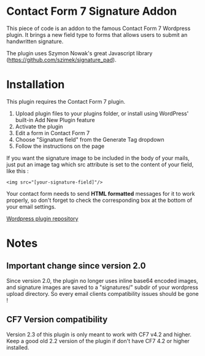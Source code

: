 Contact Form 7 Signature Addon
==============================

This piece of code is an addon to the famous Contact Form 7 Wordpress plugin.
It brings a new field type to forms that allows users to submit an handwritten signature.

The plugin uses Szymon Nowak's great Javascript library (https://github.com/szimek/signature_pad).

# Installation

This plugin requires the Contact Form 7 plugin.

1. Upload plugin files to your plugins folder, or install using WordPress' built-in Add New Plugin feature
2. Activate the plugin
3. Edit a form in Contact Form 7
4. Choose "Signature field" from the Generate Tag dropdown
5. Follow the instructions on the page

If you want the signature image to be included in the body of your mails, just put an image tag which src attribute is set to the content of your field, like this :
```
<img src="[your-signature-field]"/>
```
Your contact form needs to send **HTML formatted** messages for it to work properly, so don't forget to check the corresponding box at the bottom of your email settings.

[Wordpress plugin repository](http://wordpress.org/plugins/contact-form-7-signature-addon)

# Notes

## Important change since version 2.0
Since version 2.0, the plugin no longer uses inline base64 encoded images, and signature images are saved to a "signatures/" subdir of your wordpress upload directory. So every email clients compatibility issues should be gone !

## CF7 Version compatibility
Version 2.3 of this plugin is only meant to work with CF7 v4.2 and higher. Keep a good old 2.2 version of the plugin if don't have CF7 4.2 or higher installed.
